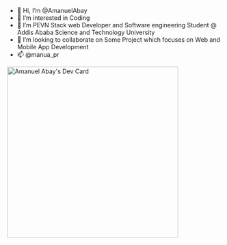 - 👋 Hi, I’m @AmanuelAbay
- 👀 I’m interested in Coding
- 🌱 I’m PEVN Stack web Developer and Software engineering Student @ Addis Ababa Science and Technology University
- 💞️ I’m looking to collaborate on Some Project which focuses on Web and Mobile App Development
- 📫  @manua_pr


<a href="https://app.daily.dev/manua"><img src="https://api.daily.dev/devcards/776dcf027d3b4d72a5902ecc7edd7a3f.png?r=6uy" width="400" alt="Amanuel Abay's Dev Card"/></a>
<!---
AmanuelAbay/AmanuelAbay is a ✨ special ✨ repository because its `README.md` (this file) appears on your GitHub profile.
You can click the Preview link to take a look at your changes.
--->
